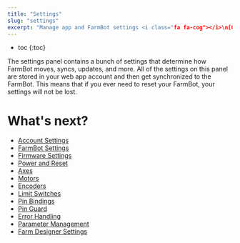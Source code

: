 ```yaml
---
title: "Settings"
slug: "settings"
excerpt: "Manage app and FarmBot settings <i class="fa fa-cog"></i>\n[Open in the app](https://my.farm.bot/app/designer/settings)"
---
```


* toc
{:toc}

The settings panel contains a bunch of settings that determine how FarmBot moves, syncs, updates, and more. All of the settings on this panel are stored in your web app account and then get synchronized to the FarmBot. This means that if you ever need to reset your FarmBot, your settings will not be lost.

# What's next?

 * [Account Settings](../The-FarmBot-Web-App/settings/account-settings.md)
 * [FarmBot Settings](../The-FarmBot-Web-App/settings/farmbot-settings.md)
 * [Firmware Settings](../The-FarmBot-Web-App/settings/firmware-settings.md)
 * [Power and Reset](../The-FarmBot-Web-App/settings/power-and-reset.md)
 * [Axes](../The-FarmBot-Web-App/settings/axes.md)
 * [Motors](../The-FarmBot-Web-App/settings/motors.md)
 * [Encoders](../The-FarmBot-Web-App/settings/encoders.md)
 * [Limit Switches](../The-FarmBot-Web-App/settings/limit-switches.md)
 * [Pin Bindings](../The-FarmBot-Web-App/settings/pin-bindings.md)
 * [Pin Guard](../The-FarmBot-Web-App/settings/pin-guard.md)
 * [Error Handling](../The-FarmBot-Web-App/settings/error-handling.md)
 * [Parameter Management](../The-FarmBot-Web-App/settings/danger-zone.md)
 * [Farm Designer Settings](../The-FarmBot-Web-App/settings/farm-designer-settings.md)
